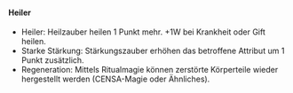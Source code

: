 #### Heiler

* Heiler: Heilzauber heilen 1 Punkt mehr. +1W bei Krankheit oder Gift heilen.
* Starke Stärkung: Stärkungszauber erhöhen das betroffene Attribut um 1 Punkt zusätzlich.
* Regeneration: Mittels Ritualmagie können zerstörte Körperteile wieder hergestellt werden (CENSA-Magie oder
Ähnliches).
